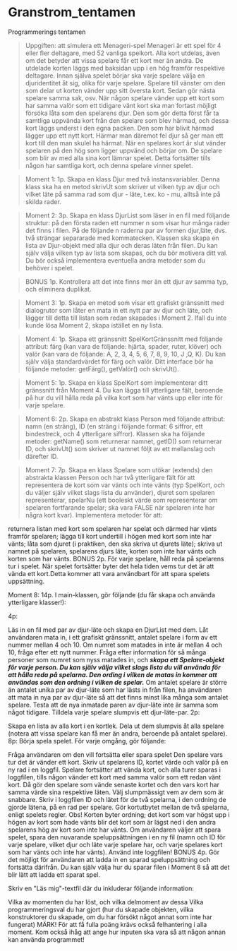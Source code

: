 # Granstrom_tentamen
Programmerings tentamen

>Uppgiften: att simulera ett Menageri-spel
Menageri är ett spel för 4 eller fler deltagare, med 52 vanliga spelkort. Alla kort utdelas, även om det betyder att vissa spelare får ett kort mer än andra. De utdelade korten läggs med baksidan upp i en hög framför respektive deltagare. Innan själva spelet börjar ska varje spelare välja en djuridentitet åt sig, olika för varje spelare. Spelare till vänster om den som delar ut korten vänder upp sitt översta kort. Sedan gör nästa spelare samma sak, osv. När någon spelare vänder upp ett kort som har samma valör som ett tidigare vänt kort ska man fortast möjligt försöka låta som den spelarens djur. Den som gör detta först får ta samtliga uppvända kort från den spelare som blev härmad, och dessa kort läggs underst i den egna packen. Den som har blivit härmad lägger upp ett nytt kort. Härmar man däremot fel djur så ger man ett kort till den man skulel ha härmat. När en spelares kort är slut vänder spelaren på den hög som ligger uppvänd och börjar om. De spelare som blir av med alla sina kort lämnar spelet. Detta fortsätter tills någon har samtliga kort, och denna spelare vinner spelet.

>Moment 1: 1p. Skapa en klass Djur med två instansvariabler. Denna klass ska ha en metod skrivUt som skriver ut vilken typ av djur och vilket läte på samma rad som djur - läte, t.ex. ko - mu, alltså inte på skilda rader.

>Moment 2: 3p. Skapa en klass DjurList som läser in en fil med följande struktur: på den första raden ett nummer n som visar hur många rader det finns i filen. På de följande n raderna par av formen djur,läte, dvs. två strängar separarade med kommatecken. Klassen ska skapa en lista av Djur-objekt med alla djur och deras läten från filen. Du kan själv välja vilken typ av lista som skapas, och du bör motivera ditt val. Du bör också implementera eventuella andra metoder som du behöver i spelet.

>BONUS 1p. Kontrollera att det inte finns mer än ett djur av samma typ, och eliminera duplikat.

>Moment 3: 1p. Skapa en metod som visar ett grafiskt gränssnitt med dialogrutor som låter en mata in ett nytt par av djur och läte, och lägger till detta till listan som redan skapades i Moment 2. Ifall du inte kunde lösa Moment 2, skapa istället en ny lista.

>Moment 4: 1p. Skapa ett gränssnitt SpelKortGränssnitt med följande attribut: färg (kan vara de följande: hjärta, spader, ruter, klöver) och valör (kan vara de följande: A, 2, 3, 4, 5, 6, 7, 8, 9, 10, J ,Q, K). Du kan själv välja standardvärdet för färg och valör. Ditt interface bör ha följande metoder: getFärg(), getValör() och skrivUt().

>Moment 5: 1p. Skapa en klass SpelKort som implementerar ditt gränssnitt från Moment 4. Du kan lägga till ytterligare fält, beroende på hur du vill hålla reda på vilka kort som har vänts upp eller inte för varje spelare.

>Moment 6: 2p. Skapa en abstrakt klass Person med följande attribut: namn (en sträng), ID (en sträng i följande format: 6 siffror, ett bindestreck, och 4 ytterligare siffror). Klassen ska ha följande metoder: getName() som returnerar namnet, getID() som returnerar ID, och skrivUt() som skriver ut namnet följt av ett mellanslag och därefter ID.

>Moment 7: 7p. Skapa en klass Spelare som utökar (extends) den abstrakta klassen Person och har två ytterligare fält för att representera de kort som var vänts och inte vänts (typ SpelKort, och du väljer själv vilket slags lista du använder), djuret som spelaren representerar, spelarNu (ett booleskt värde som representerar om spelaren fortfarande spelar; ska vara FALSE när spelaren inte har några kort kvar). Implementera metoder för att:

returnera listan med kort som spelaren har spelat och därmed har vänts framför spelaren;
lägga till kort undertill i högen med kort som inte har vänts;
låta som djuret (i praktiken, den ska skriva ut djurets läte);
skriva ut namnet på spelaren, spelarens djurs läte, korten som inte har vänts och korten som har vänts.
BONUS 2p. För varje spelare, håll reda på spelarens tur i spelet. När spelet fortsätter byter det hela tiden vems tur det är att vända ett kort.Detta kommer att vara användbart för att spara spelets uppsättning.

Moment 8: 14p. I main-klassen, gör följande (du får skapa och använda ytterligare klasser!):

4p:

Läs in en fil med par av djur-läte och skapa en DjurList med dem.
Låt användaren mata in, i ett grafiskt gränssnitt, antalet spelare i form av ett nummer mellan 4 och 10. Om numret som matades in inte är mellan 4 och 10, fråga efter ett nytt nummer.
Fråga efter information för så många personer som numret som nyss matades in, och *__skapa ett Spelare-objekt för varje person. Du kan själv välja vilket slags lista du vill använda för att hålla reda på spelarna. Den ording i vilken de matas in kommer att användas som den ordning i vilken de spelar.__*
Om antalet spelare är större än antalet unika par av djur-läte som har lästs in från filen, ha användaren att mata in nya par av djur-läte så att det finns minst lika många som antalet spelare. Testa att de nya inmatade paren av djur-läte inte är samma som något tidigare. Tilldela varje spelare slumpvis ett djur-läte-par.
2p:

Skapa en lista av alla kort i en kortlek. Dela ut dem slumpvis åt alla spelare (notera att vissa spelare kan få mer än andra, beroende på antalet spelare).
8p: Börja spela spelet. För varje omgång, gör följande:

Fråga användaren om den vill fortsätta eller spara spelet
Den spelare vars tur det är vänder ett kort. Skriv ut spelarens ID, kortet värde och valör på en ny rad i en loggfil.
Spelare fortsätter att vända kort, och alla turer sparas i loggfilen, tills någon vänder ett kort med samma valör som ett redan vänt kort. Då gör den spelare som vände senaste kortet och den vars kort har samma värde sina respektive läten. Välj slumpmässigt vem av dem som är snabbare. Skriv i loggfilen ID och lätet för de två spelarna, i den ordning de gjorde lätena, på en rad per spelare.
Gör kortutbytet mellan de två spelarna, enligt spelets regler. Obs! Korten byter ordning; det kort som var högst upp i högen av kort som hade vänts blir det kort som är lägst ned i den andra spelarens hög av kort som inte har vänts.
Om användaren väljer att spara spelet, spara den nuvarande speluppsättningen i en ny fil (namn och ID för varje  spelare, vilket djur och läte varje spelare har, och varje spelares kort som har vänts och inte har vänts). Använd inte loggfilen!
BONUS 4p. Gör det möjligt för användaren att ladda in en sparad speluppsättning och fortsätta därifrån. Du kan själv välja hur du sparar filen i Moment 8 så att det blir lätt att ladda ett sparat spel.

Skriv en "Läs mig"-textfil där du inkluderar följande information:

Vilka av momenten du har löst, och vilka delmoment av dessa
Vilka programmeringsval du har gjort (hur du skapade objekten, vilka konstruktorer du skapade, om du har försökt något annat som inte har fungerat)
MÄRK! För att få fulla poäng krävs också felhantering i alla moment. Kom också ihåg att ange hur inputen ska vara så att någon annan kan använda programmet!
